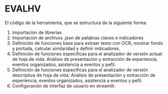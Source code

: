 # EVALHV
El código de la herramienta, que se estructura de la siguiente forma:
1. Importación de librerias
2. Importación de archivos .json de palabras claves e indicadores
3. Definición de funciones base para extraer texto con OCR, mostrar fondo y portada, calcular similaridad y definir indicadores.
4. Definición de funciones especificas para el analizador de versión actual de hoja de vida: Análisis de presentación y extracción de experiencia, eventos organizados, asistencia a eventos y pefil.
5. Definición de funciones especificas para el analizador de versión descriptiva de hoja de vida: Análisis de presentación y extracción de experiencia, eventos organizados, asistencia a eventos y pefil.
6. Configuración de interfaz de usuario en streamlit.
